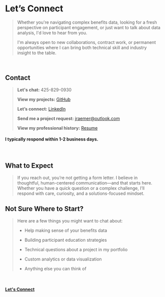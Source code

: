 # Let’s Connect
> Whether you're navigating complex benefits data, looking for a fresh perspective on participant engagement, or just want to talk about data analysis, I'd love to hear from you.
>
> I'm always open to new collaborations, contract work, or permanent opportunities where I can bring both technical skill and industry insight to the table.
> 

<br>

## Contact
> **Let's chat:** 425-829-0930
> 
> **View my projects:** [GitHub](https://github.com/JerricaRaemer)
> 
> **Let’s connect:** [LinkedIn](https://www.linkedin.com/in/jerrica-raemer/)
>
> **Send me a project request:** jraemer@outlook.com
>
> **View my professional history:** [Resume](https://jerricaraemer.github.io/)
>

#### I typically respond within 1-2 business days.

<br>

## What to Expect
> If you reach out, you’re not getting a form letter. I believe in thoughtful, human-centered communication—and that starts here. Whether you have a quick question or a complex challenge, I’ll respond with care, curiosity, and a solutions-focused mindset.
> 

## Not Sure Where to Start?

> Here are a few things you might want to chat about:
> 
> * Help making sense of your benefits data
> 
> * Building participant education strategies
> 
> * Technical questions about a project in my portfolio
> 
> * Custom analytics or data visualization
> 
> * Anything else you can think of
>

<br>

#### [Let's Connect](contact.md)


